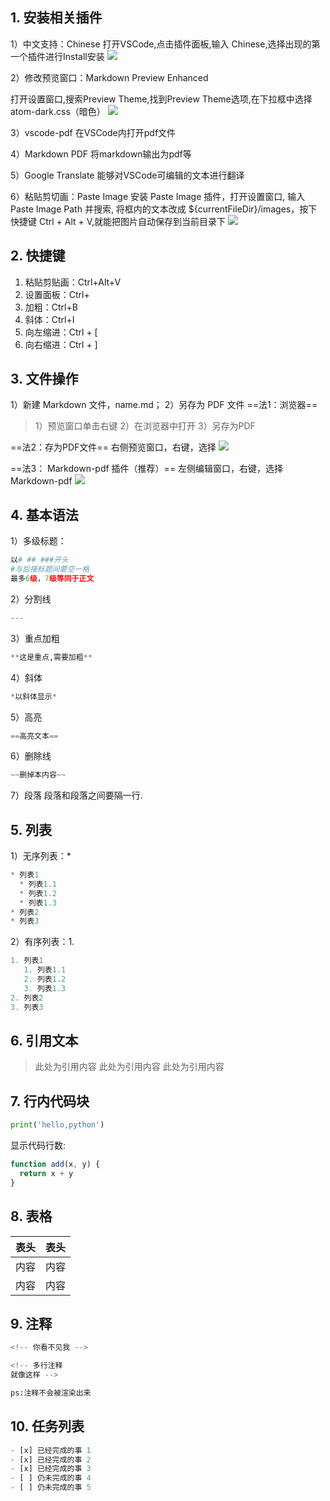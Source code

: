 ## 1. 安装相关插件

1）中文支持：Chinese
打开VSCode,点击插件面板,输入 Chinese,选择出现的第一个插件进行Install安装
![](images/2023-09-01-20-54-36.png)

2）修改预览窗口：Markdown Preview Enhanced

打开设置窗口,搜索Preview Theme,找到Preview Theme选项,在下拉框中选择atom-dark.css（暗色）
![](2023-09-01-19-46-58.png)


3）vscode-pdf
在VSCode内打开pdf文件

4）Markdown PDF
将markdown输出为pdf等

5）Google Translate
能够对VSCode可编辑的文本进行翻译


6）粘贴剪切画：Paste Image
安装 Paste Image 插件，打开设置窗口, 输入 Paste Image Path 并搜索, 将框内的文本改成 ${currentFileDir}/images，按下快捷键 Ctrl + Alt + V,就能把图片自动保存到当前目录下
![](images/2023-09-01-19-56-42.png)


## 2. 快捷键
1) 粘贴剪贴画：Ctrl+Alt+V
2) 设置面板：Ctrl+
3) 加粗：Ctrl+B
4) 斜体：Ctrl+I
5) 向左缩进：Ctrl + [
6) 向右缩进：Ctrl + ]
   

## 3. 文件操作
1）新建 Markdown 文件，name.md；
2）另存为 PDF 文件
==法1：浏览器==
> 1）预览窗口单击右键
> 2）在浏览器中打开
> 3）另存为PDF

==法2：存为PDF文件==
右侧预览窗口，右键，选择
![](images/2023-09-01-20-10-41.png)

==法3： Markdown-pdf 插件（推荐）==
左侧编辑窗口，右键，选择Markdown-pdf
![](images/2023-09-01-20-08-09.png)



## 4. 基本语法
1）多级标题：
```python
以# ## ###开头
#与后接标题间要空一格
最多6级，7级等同于正文
```

2）分割线
```python
---
```

3）重点加粗
```python
**这是重点,需要加粗**
```

4）斜体
```python
*以斜体显示*
```

5）高亮
```python
==高亮文本==
```

6）删除线
```python
~~删掉本内容~~
```

7）段落
段落和段落之间要隔一行.

## 5. 列表
1）无序列表：* 
```python
* 列表1
  * 列表1.1
  * 列表1.2
  * 列表1.3
* 列表2
* 列表3
```

2）有序列表：1.
```python
1. 列表1
   1. 列表1.1
   2. 列表1.2
   3. 列表1.3
2. 列表2
3. 列表3
```

## 6. 引用文本
>此处为引用内容
>此处为引用内容
>此处为引用内容



## 7. 行内代码块
```python
print('hello,python')
```

显示代码行数:
```javascript {.line-numbers}
function add(x, y) {
  return x + y
}
```


## 8. 表格

| 表头 | 表头 |
| ---- | ---- |
| 内容 | 内容 |
| 内容 | 内容 |



## 9. 注释
```python
<!-- 你看不见我 -->

<!-- 多行注释
就像这样 -->

ps:注释不会被渲染出来
```

## 10. 任务列表
```python
- [x] 已经完成的事 1
- [x] 已经完成的事 2
- [x] 已经完成的事 3
- [ ] 仍未完成的事 4
- [ ] 仍未完成的事 5
```


